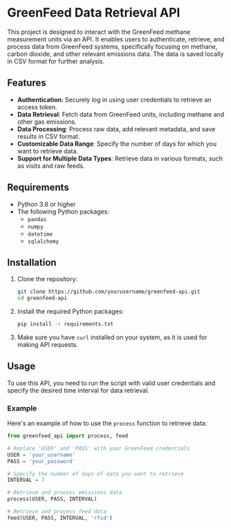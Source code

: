 # GreenFeed Data Retrieval API

This project is designed to interact with the GreenFeed methane measurement units via an API. It enables users to authenticate, retrieve, and process data from GreenFeed systems, specifically focusing on methane, carbon dioxide, and other relevant emissions data. The data is saved locally in CSV format for further analysis.


## Features

- **Authentication**: Securely log in using user credentials to retrieve an access token.
- **Data Retrieval**: Fetch data from GreenFeed units, including methane and other gas emissions.
- **Data Processing**: Process raw data, add relevant metadata, and save results in CSV format.
- **Customizable Data Range**: Specify the number of days for which you want to retrieve data.
- **Support for Multiple Data Types**: Retrieve data in various formats, such as visits and raw feeds.

## Requirements

- Python 3.8 or higher
- The following Python packages:
  - `pandas`
  - `numpy`
  - `datetime`
  - `sqlalchemy`

## Installation

1. Clone the repository:

    ```bash
    git clone https://github.com/yourusername/greenfeed-api.git
    cd greenfeed-api
    ```

2. Install the required Python packages:

    ```bash
    pip install -r requirements.txt
    ```

3. Make sure you have `curl` installed on your system, as it is used for making API requests.

## Usage

To use this API, you need to run the script with valid user credentials and specify the desired time interval for data retrieval.

### Example

Here's an example of how to use the `process` function to retrieve data:

```python
from greenfeed_api import process, feed

# Replace 'USER' and 'PASS' with your GreenFeed credentials
USER = 'your_username'
PASS = 'your_password'

# Specify the number of days of data you want to retrieve
INTERVAL = 7

# Retrieve and process emissions data
process(USER, PASS, INTERVAL)

# Retrieve and process feed data
feed(USER, PASS, INTERVAL, 'rfid')
